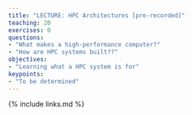 ```yaml
---
title: "LECTURE: HPC Architectures [pre-recorded]"
teaching: 20
exercises: 0
questions:
- "What makes a high-performance computer?"
- "How are HPC systems built??"
objectives:
- "Learning what a HPC system is for"
keypoints:
- "To be determined"
---
```


{% include links.md %}

